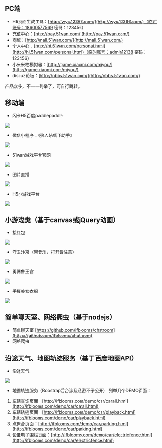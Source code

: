 ## PC端 ##
- H5页面生成工具：[http://wys.12366.com/](http://wys.12366.com/)（临时账号：18600577569 密码：123456）
- 充值中心：[http://pay.51wan.com/](http://pay.51wan.com/)
- 商城：[http://mall.51wan.com/](http://mall.51wan.com/)
- 个人中心：[http://hi.51wan.com/personal.html](http://hi.51wan.com/personal.html)（临时账号：admin12138 密码：123456）
- 小米米柚模拟器：[http://game.xiaomi.com/miyou/](http://game.xiaomi.com/miyou/)
- discuz论坛：[http://nbbs.51wan.com/](http://nbbs.51wan.com/)

产品众多，不一一列举了，可自行跳转。

## 移动端 ##

- 闪卡H5百度paddlepaddle

![](http://ifblooms.com/demo/qrcode/flash.png)

- 微信小程序：《狼人杀线下助手》

![](http://ifblooms.com/demo/qrcode/mina.png)

- 51wan游戏平台官网

![](http://ifblooms.com/demo/qrcode/51wan.png)


- 图片直播

![](http://ifblooms.com/demo/qrcode/live.png)


- H5小游戏平台

![](http://ifblooms.com/demo/qrcode/h5.png)


## 小游戏类（基于canvas或jQuery动画） ##
- 接红包

![](http://ifblooms.com/demo/qrcode/mayday.png)

- 守卫汴京（带音乐，打开请注意）

![](http://ifblooms.com/demo/qrcode/sw.png)

- 勇闯鲁王宫

![](http://ifblooms.com/demo/qrcode/zombie.png)

- 手撕美女衣服

![](http://ifblooms.com/demo/qrcode/siyifu.png)

## 简单聊天室、网络爬虫（基于nodejs） ##
- 简单聊天室
[https://github.com/ifblooms/chatroom](https://github.com/ifblooms/chatroom)
- 网络爬虫


## 沿途天气、地图轨迹服务（基于百度地图API） ##
- 沿途天气

![](http://ifblooms.com/demo/qrcode/weather.png)

- 地图轨迹服务（Boostrap后台涉及私密不予公开）
列举几个DEMO页面：
1. 车辆查询页面：[http://ifblooms.com/demo/car/carall.html](http://ifblooms.com/demo/car/carall.html)
2. 车辆轨迹页面：[http://ifblooms.com/demo/car/playback.html](http://ifblooms.com/demo/car/playback.html)
3. 点聚合页面：[http://ifblooms.com/demo/car/parking.html](http://ifblooms.com/demo/car/parking.html)
4. 设置电子围栏页面：[http://ifblooms.com/demo/car/electricfence.html](http://ifblooms.com/demo/car/electricfence.html)

